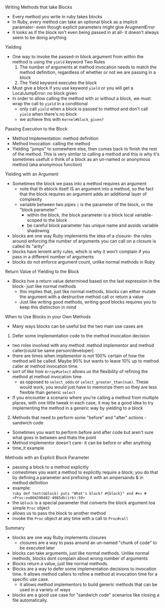Writing Methods that take Blocks

- Every method you write in ruby takes blocks
- In Ruby, every method can take an optional block as a implicit paramater- even though explicit parameters might give ArugmentError
- It looks as if the block isn't even being passed in at all- it doesn't always seem to be doing anything

Yielding
- One way to invoke the passed-in block argument from within the method is using the `yield` keyword
  Two Rules
  1. The number of arguments at method invocation needs to match the method definition, regardless of whether or not we are passing in a block
  2. The Yield keyword executes the block
- Must give a block if you use keyword `yield` or you will get a LocalJumpError: no block given
- In order to allow calling the method with or without a block, we must wrap the call to `yield` in a conditional
  - only call `yield` when a block is passed to method and don't call `yield` when there's no block
  - we achieve this with `Kernel#block_given?`

Passing Execution to the Block
- Method Implementation: method definition
- Method Invocation: calling the method
- Yielding "jumps" to somewhere else, then comes back to finish the rest of the method.  This is very similar to calling a method
  and this is why it's sometimes usefult o think of a block as an un-named or anonymous method (aka anonymous function)

Yielding with an Argument
- Sometimes the block we pass into a method requires an argument
  - note that th eblock itself IS an argument into a method, so the fact that the block requires an argument adds an additional layer of complexity
  - variable between two pipes `|` is the parameter of the block, or the "block parameter"
    - within the block, the block parameter is a block local variable- scoped to the block
    - be careful block parameter has unique name and avoids variable shadowing
- blocks are one way Ruby implements the idea of a closure- the rules around enforcing the number of arguments you can call on a closure is called its "arity"
- blocks have lenient arity rules, which is why it won't complain if you pass in a different number of arguments
- blocks do not enforce argument count, unlike normal methods in Ruby

Return Value of Yielding to the Block
- Blocks hve a return value determined based on the last expression in the block- just like normal methods
  - this implies that, just like normal methods, blocks can either mutate the argument with a destructive method call or return a value
  - Just like writing good methods, writing good blocks requires you to keep this distinction in mind

When to Use Blocks in your Own Methods
- Many ways blocks can be useful but the two main use cases are
1. Defer some implementation code to the method invocation decision
  - two roles involved with any method: method implementor and method caller(could be same person/developer)
  - there are times when implementor is not 100% certain of how the method will be called.  Maybe 90% but wants to leave 10% up to method caller at method
    invocation time.
  - sort of like how `Array#select` allows us the flexibility of refining the method at method invocation time
    - as opposed to `select_odds` or `select_greater_than(num)`. These would work, you would just have to memorize them so they are less flexible than generic `select`
  - If you encounter a scenario where you're calling a method from multiple places, with one little tweak in each case, it may be a good idea
    to try implementing the method in a generic way by yielding to a block

2. Methods that need to perform some "before" and "after" actions - sandwich code
  - Sometimes you want to perform before and after code but aren't sure what goes in between and thats the point
  - Method implementor doesn't care- it can be before or after anything
  - time_it example

Methods with an Explicit Block Parameter
- passing a block to a method explicitly
- comestimes you want a method to explicitly require a block; you do that by defining a parameter and prefixing it with an ampersands & in method definition
- example:   
        ```ruby
        def test(&block)
          puts "What's block? #{block}"
        end
        #=> #<Proc:ox004398482-4985dk(irb):59>
        ```
- the `&block` is a special parameter that converts the block argument toa simple `Proc` object
- allows us to pass the block to another method
- invoke the `Proc` object at any time with a call to `Proc#call`

Summary
- blocks are one way Ruby implements closures
  - closures are a way to pass around an un-named "chunk of code" to be executed later
- blocks can take arguments, just like normal methods.  Unlike normal methods, blocks dont complain about wrong number of arguments
- Blocks return a value, just like normal methods.
- Blocks are a way to defer some implementation decisions to invocation time.  It allows method callers to refine a method at invocation time for a specific use case.
  - it allows method implementors to build generic methods that can be used in a variety of ways
- blocks are a good use case for "sandwich code" scenarios like closing a file automatically.